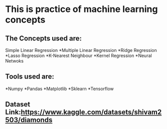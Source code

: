 # This is practice of machine learning concepts

## The Concepts used are:
Simple Linear Regression
*Multiple Linear Regression
*Ridge Regression
*Lasso Regression
*K-Nearest Neighbour
*Kernel Regression
*Neural Netwoks

## Tools used are:
*Numpy
*Pandas
*Matplotlib
*Sklearn
*Tensorflow

## Dataset Link:<https://www.kaggle.com/datasets/shivam2503/diamonds>
